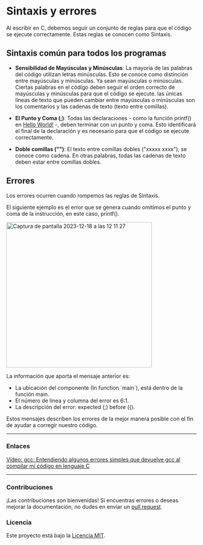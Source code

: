 # Sintaxis y errores

Al escribir en C, debemos seguir un conjunto de reglas para que el código se ejecute correctamente. Estas reglas se conocen como Sintaxis.


## Sintaxis común para todos los programas

- **Sensibilidad de Mayúsculas y Minúsculas**: La mayoría de las palabras del código utilizan letras minúsculas. Esto se conoce como distinción entre mayúsculas y minúsculas.
Ya sean mayúsculas o minúsculas. Ciertas palabras en el código deben seguir el orden correcto de mayúsculas y minúsculas para que el código se ejecute.
las únicas líneas de texto que pueden cambiar entre mayúsculas o minúsculas son los comentarios y las cadenas de texto (texto entre comillas).

- **El Punto y Coma (;)**: Todas las declaraciones - como la función printf() en [Hello World!](https://github.com/Isisgldev/Apuntes_C/blob/main/Hello%20World!/HelloWorld.c) -, deben terminar con un punto y coma. Esto identificará el final de la declaración y es necesario para que el código se ejecute correctamente.

- **Doble comillas ("")**: El texto entre comillas dobles ("xxxxx xxxx"), se conoce como cadena. En otras palabras, todas las cadenas de texto deben estar entre comillas dobles.


## Errores

Los errores ocurren cuando rompemos las reglas de Sintaxis.

El siguiente ejemplo es el error que se genera cuando omitimos el punto y coma de la instrucción, en este caso, printf().


<img width="385" alt="Captura de pantalla 2023-12-18 a las 12 11 27" src="https://github.com/Isisgldev/Apuntes_C/assets/43893808/c41aec06-4242-4e50-b1a9-fd32d41eae6b">


La información que aporta el mensaje anterior es:

+ La ubicación del componente (In function ´main´), está dentro de la función main.
+ El número de línea y columna del error es 6:1.
+ La descripción del error: expected (;) before ({).

Estos mensajes describen los errores de la mejor manera posible con el fin de ayudar a corregir nuestro código.
  
***

### Enlaces

[Vídeo: gcc: Entendiendo algunos errores simples que devuelve gcc al compilar mi código en lenguaje C](https://www.youtube.com/watch?v=9gCIgvnDJhQ)

***

### Contribuciones

¡Las contribuciones son bienvenidas! Si encuentras errores o deseas mejorar la documentación, no dudes en enviar un [pull request](https://github.com/Isisgldev/Apuntes-HTML/pulls).

### Licencia

Este proyecto está bajo la [Licencia MIT](https://es.wikipedia.org/wiki/Licencia_MIT).
